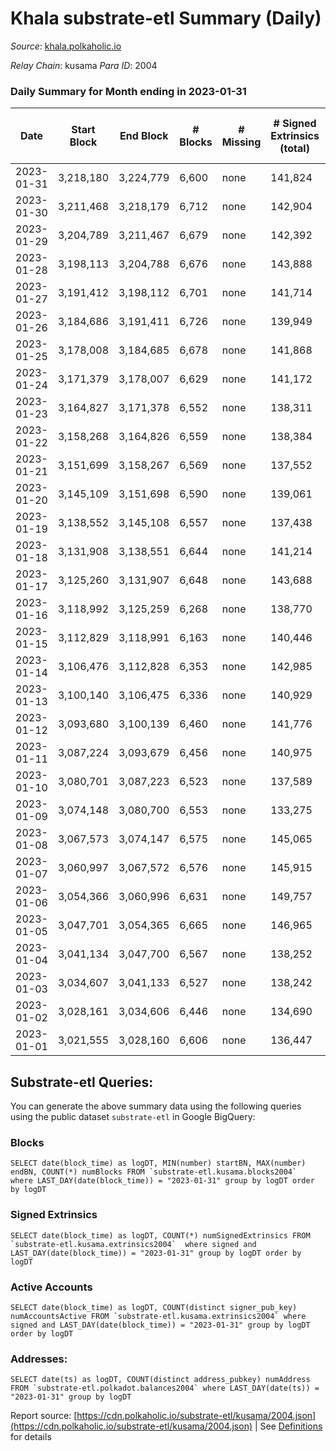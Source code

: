 # Khala substrate-etl Summary (Daily)

_Source_: [khala.polkaholic.io](https://khala.polkaholic.io)

*Relay Chain*: kusama
*Para ID*: 2004



### Daily Summary for Month ending in 2023-01-31


| Date | Start Block | End Block | # Blocks | # Missing | # Signed Extrinsics (total) | # Active Accounts | # Addresses with Balances | # Events | # Transfers | # XCM Transfers In | # XCM Transfers Out |
| ---- | ----------- | --------- | -------- | --------- | --------------------------- | ----------------- | ------------------------- | -------- | ----------- | ------------------ | ------------------- |
| 2023-01-31 | 3,218,180 | 3,224,779 | 6,600 | none  | 141,824 | 1,529 | 23,240 | 7,956,630 | 131,686 ($2,052,635.01) | 4 ($1,189.36) |   |
| 2023-01-30 | 3,211,468 | 3,218,179 | 6,712 | none  | 142,904 | 1,404 | 23,206 | 7,746,580 | 131,813 ($679,085.84) | 4 ($79.18) |   |
| 2023-01-29 | 3,204,789 | 3,211,467 | 6,679 | none  | 142,392 | 1,399 | 23,213 | 7,690,296 | 130,503 ($643,850.27) | 10 ($278.62) |   |
| 2023-01-28 | 3,198,113 | 3,204,788 | 6,676 | none  | 143,888 | 1,398 | 23,196 | 7,595,821 | 130,209 ($674,865.38) | 2 ($62.02) |   |
| 2023-01-27 | 3,191,412 | 3,198,112 | 6,701 | none  | 141,714 | 1,355 | 23,189 | 7,612,303 | 130,950 ($760,379.83) | 6 ($114.09) |   |
| 2023-01-26 | 3,184,686 | 3,191,411 | 6,726 | none  | 139,949 | 1,346 | 23,156 | 7,456,285 | 130,296 ($522,894.82) | 3 ($212.90) |   |
| 2023-01-25 | 3,178,008 | 3,184,685 | 6,678 | none  | 141,868 | 1,378 | 23,154 | 7,474,622 | 131,153 ($903,876.88) | 7 ($983.62) |   |
| 2023-01-24 | 3,171,379 | 3,178,007 | 6,629 | none  | 141,172 | 1,421 | 23,147 | 7,410,072 | 130,575 ($1,363,416.03) | 8 ($1,954.57) |   |
| 2023-01-23 | 3,164,827 | 3,171,378 | 6,552 | none  | 138,311 | 1,368 | 23,142 | 7,320,572 | 128,267 ($494,945.84) | 9 ($928.80) |   |
| 2023-01-22 | 3,158,268 | 3,164,826 | 6,559 | none  | 138,384 | 1,326 | 23,139 | 7,480,908 | 128,683 ($534,709.64) | 23 ($480.97) |   |
| 2023-01-21 | 3,151,699 | 3,158,267 | 6,569 | none  | 137,552 | 1,323 | 23,134 | 7,474,381 | 128,877 ($551,417.82) | 19 ($36.53) |   |
| 2023-01-20 | 3,145,109 | 3,151,698 | 6,590 | none  | 139,061 | 1,352 | 23,115 | 7,479,597 | 129,201 ($388,267.38) | 7 ($133.91) |   |
| 2023-01-19 | 3,138,552 | 3,145,108 | 6,557 | none  | 137,438 | 1,388 | 23,104 | 7,196,614 | 128,092 ($774,856.18) | 11 ($4,769.92) |   |
| 2023-01-18 | 3,131,908 | 3,138,551 | 6,644 | none  | 141,214 | 1,415 | 23,091 | 7,423,897 | 130,675 ($590,034.46) | 5 ($900.02) |   |
| 2023-01-17 | 3,125,260 | 3,131,907 | 6,648 | none  | 143,688 | 1,427 | 23,085 | 7,432,637 | 130,972 ($773,678.89) | 10 ($1,410.09) |   |
| 2023-01-16 | 3,118,992 | 3,125,259 | 6,268 | none  | 138,770 | 1,442 | 23,095 | 6,979,797 | 123,471 ($804,620.42) | 9 ($586.40) |   |
| 2023-01-15 | 3,112,829 | 3,118,991 | 6,163 | none  | 140,446 | 1,404 | 23,062 | 6,776,372 | 122,009 ($609,123.63) | 7 ($151.80) |   |
| 2023-01-14 | 3,106,476 | 3,112,828 | 6,353 | none  | 142,985 | 1,429 | 23,069 | 6,759,375 | 124,287 ($765,321.88) | 22 ($1,464.65) |   |
| 2023-01-13 | 3,100,140 | 3,106,475 | 6,336 | none  | 140,929 | 1,426 | 23,058 | 6,602,074 | 121,885 ($1,258,752.21) | 8 ($1,690.49) |   |
| 2023-01-12 | 3,093,680 | 3,100,139 | 6,460 | none  | 141,776 | 1,464 | 23,044 | 6,792,989 | 125,106 ($4,193,489.04) | 9 ($562.70) |   |
| 2023-01-11 | 3,087,224 | 3,093,679 | 6,456 | none  | 140,975 | 1,457 | 23,025 | 6,707,484 | 124,802 ($4,804,521.63) | 3 ($41.94) |   |
| 2023-01-10 | 3,080,701 | 3,087,223 | 6,523 | none  | 137,589 | 1,427 | 22,990 | 6,429,611 | 122,492 ($902,199.09) | 10 ($448.89) |   |
| 2023-01-09 | 3,074,148 | 3,080,700 | 6,553 | none  | 133,275 | 1,393 | 22,988 | 6,081,669 | 118,034 ($871,303.74) | 14 ($1,011.85) |   |
| 2023-01-08 | 3,067,573 | 3,074,147 | 6,575 | none  | 145,065 | 1,426 | 23,001 | 6,513,638 | 124,681 ($1,355,403.46) | 20 ($1,538.68) |   |
| 2023-01-07 | 3,060,997 | 3,067,572 | 6,576 | none  | 145,915 | 1,372 | 22,996 | 6,823,374 | 123,561 ($540,765.44) | 6 ($217.93) |   |
| 2023-01-06 | 3,054,366 | 3,060,996 | 6,631 | none  | 149,757 | 1,353 | 22,978 | 6,573,889 | 126,785 ($528,587.88) | 3 ($167.30) |   |
| 2023-01-05 | 3,047,701 | 3,054,365 | 6,665 | none  | 146,965 | 1,438 | 22,957 | 6,592,860 | 128,552 ($1,396,397.57) | 6 ($830.10) |   |
| 2023-01-04 | 3,041,134 | 3,047,700 | 6,567 | none  | 138,252 | 1,495 | 22,939 | 6,130,850 | 121,391 ($983,355.99) | 23 ($873.59) |   |
| 2023-01-03 | 3,034,607 | 3,041,133 | 6,527 | none  | 138,242 | 1,432 | 22,916 | 6,014,523 | 120,176 ($620,532.31) | 6 ($875.92) |   |
| 2023-01-02 | 3,028,161 | 3,034,606 | 6,446 | none  | 134,690 | 1,422 | 22,905 | 5,829,194 | 119,882 ($774,113.51) | 11 ($876.61) |   |
| 2023-01-01 | 3,021,555 | 3,028,160 | 6,606 | none  | 136,447 | 1,377 | 22,903 | 5,852,695 | 121,317 ($412,530.00) | 12 ($476.65) |   |

## Substrate-etl Queries:
You can generate the above summary data using the following queries using the public dataset `substrate-etl` in Google BigQuery:


### Blocks
```
SELECT date(block_time) as logDT, MIN(number) startBN, MAX(number) endBN, COUNT(*) numBlocks FROM `substrate-etl.kusama.blocks2004`  where LAST_DAY(date(block_time)) = "2023-01-31" group by logDT order by logDT
```


### Signed Extrinsics
```
SELECT date(block_time) as logDT, COUNT(*) numSignedExtrinsics FROM `substrate-etl.kusama.extrinsics2004`  where signed and LAST_DAY(date(block_time)) = "2023-01-31" group by logDT order by logDT
```


### Active Accounts
```
SELECT date(block_time) as logDT, COUNT(distinct signer_pub_key) numAccountsActive FROM `substrate-etl.kusama.extrinsics2004` where signed and LAST_DAY(date(block_time)) = "2023-01-31" group by logDT order by logDT
```


### Addresses:
```
SELECT date(ts) as logDT, COUNT(distinct address_pubkey) numAddress FROM `substrate-etl.polkadot.balances2004` where LAST_DAY(date(ts)) = "2023-01-31" group by logDT
```



Report source: [https://cdn.polkaholic.io/substrate-etl/kusama/2004.json](https://cdn.polkaholic.io/substrate-etl/kusama/2004.json) | See [Definitions](/DEFINITIONS.md) for details
